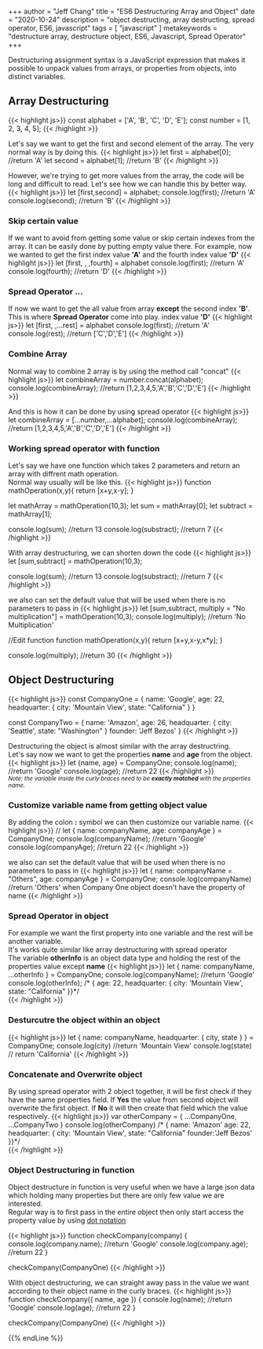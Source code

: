 +++
author = "Jeff Chang"
title = "ES6 Destructuring Array and Object"
date = "2020-10-24"
description = "object destructing, array destructing, spread operator, ES6, javascript"
tags = [
    "javascript"
]
metakeywords = "destructure array, destructure object, ES6, Javascript, Spread Operator"
+++

Destructuring assignment syntax is a JavaScript expression that makes it possible to unpack values from arrays, or properties from objects, into distinct variables.
<!--more-->


## Array Destructuring
{{< highlight js>}}
const alphabet = ['A', 'B', 'C', 'D', 'E'];
const number = [1, 2, 3, 4, 5];
{{< /highlight >}}

Let's say we want to get the first and second element of the array. The very normal way is by doing this.
{{< highlight js>}}
let first = alphabet[0]; //return 'A'
let second = alphabet[1]; //return 'B'
{{< /highlight >}}

However, we're trying to get more values from the array, the code will be long and difficult to read. 
Let's see how we can handle this by better way. 
{{< highlight js>}}
let [first,second] = alphabet;
console.log(first); //return 'A'
console.log(second); //return 'B'
{{< /highlight >}}

### Skip certain value 
If we want to avoid from getting some value or skip certain indexes from the array. It can be easily done by putting empty value there. For example, now we wanted to get the first index value **'A'** and the fourth index value **'D'**
{{< highlight js>}}
let [first, , ,fourth] = alphabet
console.log(first); //return 'A'
console.log(fourth); //return 'D'
{{< /highlight >}}

### Spread Operator ...
If now we want to get the all value from array **except** the second index **'B'**. This is where **Spread Operator** come into play.
index value **'D'**
{{< highlight js>}}
let [first, ,...rest] = alphabet
console.log(first); //return 'A'
console.log(rest); //return ['C','D','E']
{{< /highlight >}}

### Combine Array
Normal way to combine 2 array is by using the method call "concat"
{{< highlight js>}}
let combineArray = number.concat(alphabet);
console.log(combineArray); //return [1,2,3,4,5,'A','B','C','D','E']
{{< /highlight >}}


And this is how it can be done by using spread operator
{{< highlight js>}}
let combineArray = [...number,...alphabet];
console.log(combineArray); //return [1,2,3,4,5,'A','B','C','D','E']
{{< /highlight >}}

### Working spread operator with function
Let's say we have one function which takes 2 parameters and return an array with diffrent math operation. <br/>
Normal way usually will be like this. 
{{< highlight js>}}
function mathOperation(x,y){
     return [x+y,x-y];
}

let mathArray = mathOperation(10,3);
let sum = mathArray[0];
let subtract = mathArray[1];

console.log(sum); //return 13
console.log(substract); //return 7
{{< /highlight >}}

With array destructuring, we can shorten down the code
{{< highlight js>}}
let [sum,subtract] = mathOperation(10,3);

console.log(sum); //return 13
console.log(substract); //return 7
{{< /highlight >}}

we also can set the default value that will be used when there is no parameters to pass in
{{< highlight js>}}
let [sum,subtract, multiply = "No multiplication"] = mathOperation(10,3);
console.log(multiply); //return 'No Multiplication'

//Edit function
function mathOperation(x,y){
     return [x+y,x-y,x*y];
}

console.log(multiply); //return 30
{{< /highlight >}}

## Object Destructuring
{{< highlight js>}}
const CompanyOne = {
    name: 'Google',
    age: 22,
    headquarter: {
        city: 'Mountain View',
        state: "California"
    }
}

const CompanyTwo = {
    name: 'Amazon',
    age: 26,
    headquarter: {
        city: 'Seattle',
        state: "Washington"
    }
    founder: 'Jeff Bezos'
}
{{< /highlight >}}

Destructuring the object is almost similar with the array destructring. <br/>
Let's say now we want to get the properties **name** and **age** from the object.
{{< highlight js>}}
let {name, age} = CompanyOne;
console.log(name); //return 'Google'
console.log(age); //return 22
{{< /highlight >}}
<small style="display:block"><em>Note: the variable inside the curly braces need to be <strong>exactly matched</strong> with the properties name.</em></small>


### Customize variable name from getting object value
By adding the colon **:** symbol we can then customize our variable name.
{{< highlight js>}}
// let { name: companyName, age: companyAge } = CompanyOne;
console.log(companyName); //return 'Google'
console.log(companyAge); //return 22
{{< /highlight >}}

we also can set the default value that will be used when there is no parameters to pass in
{{< highlight js>}}
let { name: companyName = "Others", age: companyAge } = CompanyOne;
console.log(companyName) //return 'Others' when Company One object doesn't have the property of name
{{< /highlight >}}

### Spread Operator in object
For example we want the first property into one variable and the rest will be another variable. <br/>
It's works quite similar like array destructuring with spread operator <br/>
The variable **otherInfo** is an object data type and holding the rest of the properties value except **name**
{{< highlight js>}}
let { name: companyName, ...otherInfo } = CompanyOne;
console.log(companyName); //return 'Google'
console.log(otherInfo); 
/* { age: 22,
     headquarter: {
        city: 'Mountain View',
        state: "California"
    }}*/  
{{< /highlight >}}

### Desturcutre the object within an object
{{< highlight js>}}
let { name: companyName, headquarter: { city, state } } = CompanyOne;
console.log(city) //return 'Mountain View'
console.log(state) // return 'California'
{{< /highlight >}}

### Concatenate and Overwrite object
By using spread operator with 2 object together, it will be first check if they have the same properties field. If **Yes** the value from second object will overwrite the first object. If **No** it will then create that field which the value respectively.
{{< highlight js>}}
var otherCompany = { ...CompanyOne, ...CompanyTwo }
console.log(otherCompany)
/* { name: 'Amazon'
     age: 22,
     headquarter: {
        city: 'Mountain View',
        state: "California"
     founder:'Jeff Bezos'
    }}*/  
{{< /highlight >}}

### Object Destructuring in function
Object destructure in function is very useful when we have a large json data which holding many properties but there are only few value we are interested. <br/>
Regular way is to first pass in the entire object then only start access the property value by using [dot notation](https://developer.mozilla.org/en-US/docs/Web/JavaScript/Reference/Operators/Property_accessors)

{{< highlight js>}}
function checkCompany(company) {
    console.log(company.name); //return 'Google'
    console.log(company.age); //return 22
}

checkCompany(CompanyOne)
{{< /highlight >}}

With object destructuring, we can straight away pass in the value we want according to their object name in the curly braces.
{{< highlight js>}}
function checkCompany({ name, age }) {
    console.log(name); //return 'Google'
    console.log(age); //return 22
}

checkCompany(CompanyOne)
{{< /highlight >}}

{{% endLine %}}

<div class="fb-comments" data-href="https://jeffdevslife.com/post/destructuring-array-object/" data-numposts="5" data-width="" data-lazy="true"></div>